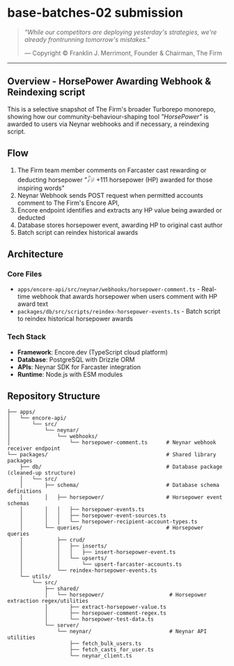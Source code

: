 # base-batches-02 submission

> _"While our competitors are deploying yesterday's strategies, we're already
> frontrunning tomorrow's mistakes."_
>
> — Copyright © Franklin J. Merrimont, Founder & Chairman, The Firm

---

## Overview - HorsePower Awarding Webhook & Reindexing script 

This is a selective snapshot of The Firm's broader Turborepo monorepo, showing how our community-behaviour-shaping tool *"HorsePower"* is awarded to users via Neynar webhooks and if necessary, a reindexing script.

## Flow

1. The Firm team member comments on Farcaster cast rewarding or deducting horsepower "𓃗 +111 horsepower (HP) awarded for those inspiring words"
2. Neynar Webhook sends POST request when permitted accounts comment to The Firm's Encore API,
3. Encore endpoint identifies and extracts any HP value being awarded or deducted
4. Database stores horsepower event, awarding HP to original cast author
5. Batch script can reindex historical awards

## Architecture

### Core Files

- `apps/encore-api/src/neynar/webhooks/horsepower-comment.ts` - Real-time webhook that awards horsepower when users comment with HP award text
- `packages/db/src/scripts/reindex-horsepower-events.ts` - Batch script to reindex historical horsepower awards

### Tech Stack

- **Framework**: Encore.dev (TypeScript cloud platform)
- **Database**: PostgreSQL with Drizzle ORM
- **APIs**: Neynar SDK for Farcaster integration
- **Runtime**: Node.js with ESM modules

## Repository Structure

```
├── apps/                          
│   └── encore-api/                
│       └── src/
│           └── neynar/
│               └── webhooks/
│                   └── horsepower-comment.ts      # Neynar webhook receiver endpoint
└── packages/                                      # Shared library packages
    ├── db/                                        # Database package (cleaned-up structure)
    │   └── src/
    │       ├── schema/                            # Database schema definitions
    │       │   ├── horsepower/                    # Horsepower event schemas
    │       │   │   ├── horsepower-events.ts
    │       │   │   ├── horsepower-event-sources.ts
    │       │   │   └── horsepower-recipient-account-types.ts
    │       └── queries/                           # Horsepower queries
    │           ├── crud/
    │           │   ├── inserts/                  
    │           │   │   ├── insert-horsepower-event.ts
    │           │   └── upserts/  
    │           │       └── upsert-farcaster-accounts.ts
    │           └── reindex-horsepower-events.ts
    └── utils/                   
        └── src/
            ├── shared/            
            │   └── horsepower/                     # Horsepower extraction regex/utilities
            │       ├── extract-horsepower-value.ts
            │       ├── horsepower-comment-regex.ts
            │       └── horsepower-test-data.ts
            └── server/            
                └── neynar/                         # Neynar API utilities
                    ├── fetch_bulk_users.ts
                    ├── fetch_casts_for_user.ts
                    └── neynar_client.ts
```